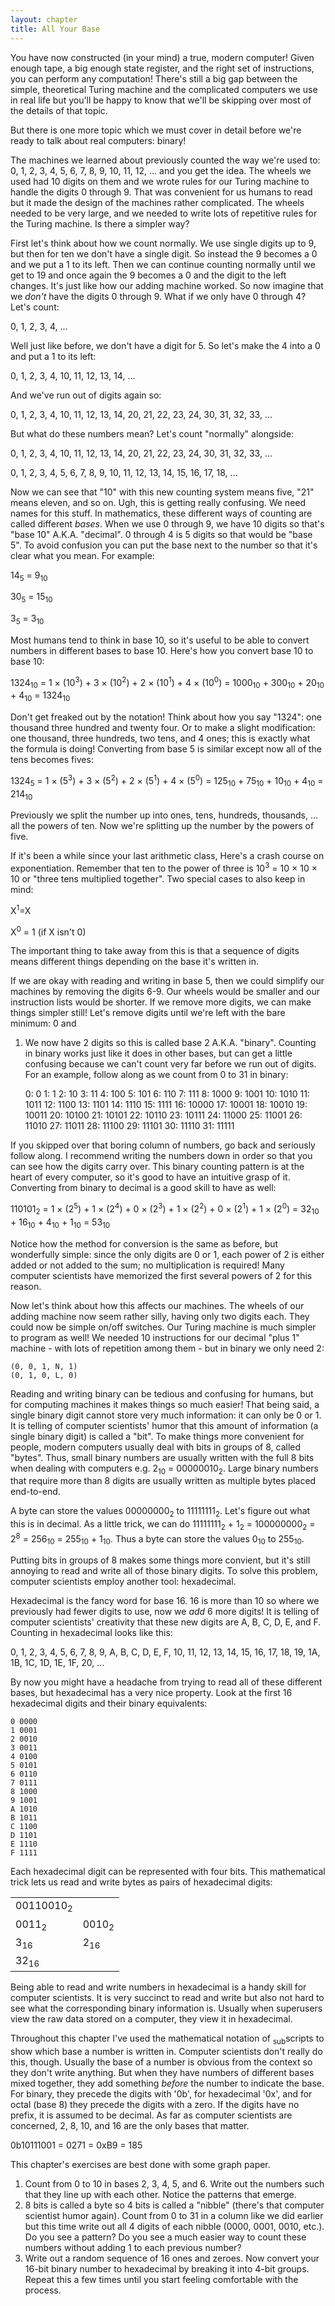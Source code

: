 ```yaml
---
layout: chapter
title: All Your Base
---
```


You have now constructed (in your mind) a true, modern computer! Given enough
tape, a big enough state register, and the right set of instructions, you can
perform any computation! There's still a big gap between the simple, theoretical
Turing machine and the complicated computers we use in real life but you'll be
happy to know that we'll be skipping over most of the details of that topic.

But there is one more topic which we must cover in detail before we're ready to
talk about real computers: binary!

The machines we learned about previously counted the way we're used to: 0,
1, 2, 3, 4, 5, 6, 7, 8, 9, 10, 11, 12, ... and you get the idea. The wheels we
used had 10 digits on them and we wrote rules for our Turing machine to handle
the digits 0 through 9. That was convenient for us humans to read but it made
the design of the machines rather complicated. The wheels needed to be very
large, and we needed to write lots of repetitive rules for the Turing machine.
Is there a simpler way?

First let's think about how we count normally. We use single digits up to 9, but
then for ten we don't have a single digit. So instead the 9 becomes a 0 and we
put a 1 to its left. Then we can continue counting normally until we get to 19
and once again the 9 becomes a 0 and the digit to the left changes. It's just
like how our adding machine worked. So now imagine that we *don't* have the
digits 0 through 9. What if we only have 0 through 4? Let's count:

0, 1, 2, 3, 4, ...

Well just like before, we don't have a digit for 5. So let's make the 4 into a 0
and put a 1 to its left:

0, 1, 2, 3, 4, 10, 11, 12, 13, 14, ...

And we've run out of digits again so:

0, 1, 2, 3, 4, 10, 11, 12, 13, 14, 20, 21, 22, 23, 24, 30, 31, 32, 33, ...

But what do these numbers mean? Let's count "normally" alongside:

0, 1, 2, 3, 4, 10, 11, 12, 13, 14, 20, 21, 22, 23, 24, 30, 31, 32, 33, ...

0, 1, 2, 3, 4,  5,  6,  7,  8,  9, 10, 11, 12, 13, 14, 15, 16, 17, 18, ...

Now we can see that "10" with this new counting system means five, "21" means
eleven, and so on. Ugh, this is getting really confusing. We need names for this
stuff. In mathematics, these different ways of counting are called different
*bases*. When we use 0 through 9, we have 10 digits so that's "base 10" A.K.A.
"decimal". 0 through 4 is 5 digits so that would be "base 5". To avoid confusion
you can put the base next to the number so that it's clear what you mean. For
example:

14<sub>5</sub> = 9<sub>10</sub>

30<sub>5</sub> = 15<sub>10</sub>

3<sub>5</sub> = 3<sub>10</sub>

Most humans tend to think in base 10, so it's useful to be able to convert
numbers in different bases to base 10. Here's how you convert base 10 to base
10:

1324<sub>10</sub> = 1 &times; (10<sup>3</sup>) + 3 &times; (10<sup>2</sup>) + 2 &times; (10<sup>1</sup>) + 4 &times; (10<sup>0</sup>) = 1000<sub>10</sub> + 300<sub>10</sub> + 20<sub>10</sub> + 4<sub>10</sub> = 1324<sub>10</sub>

Don't get freaked out by the notation! Think about how you say "1324": one
thousand three hundred and twenty four. Or to make a slight modification: one
thousand, three hundreds, two tens, and 4 ones; this is exactly what the
formula is doing! Converting from base 5 is similar except now all of the tens
becomes fives:

1324<sub>5</sub> = 1 &times; (5<sup>3</sup>) + 3 &times; (5<sup>2</sup>) + 2 &times; (5<sup>1</sup>) + 4 &times; (5<sup>0</sup>) = 125<sub>10</sub> + 75<sub>10</sub> + 10<sub>10</sub> + 4<sub>10</sub> = 214<sub>10</sub>

Previously we split the number up into ones, tens, hundreds, thousands, ... all
the powers of ten. Now we're splitting up the number by the powers of five.

<aside class="note">
<p>
If it's been a while since your last arithmetic class, Here's a crash
course on exponentiation. Remember that ten to the power of three is
10<sup>3</sup> = 10 &times; 10 &times; 10 or "three tens multiplied together".
Two special cases to also keep in mind:
</p>
<p>X<sup>1</sup>=X</p>
<p>X<sup>0</sup> = 1 (if X isn't 0)</p>
</aside>

The important thing to take away from this is that a sequence of digits means
different things depending on the base it's written in.

If we are okay with reading and writing in base 5, then we could simplify our
machines by removing the digits 6-9. Our wheels would be smaller and our
instruction lists would be shorter. If we remove more digits, we can make things
simpler still! Let's remove digits until we're left with the bare minimum: 0 and
1. We now have 2 digits so this is called base 2 A.K.A. "binary". Counting in
binary works just like it does in other bases, but can get a little confusing
because we can't count very far before we run out of digits. For an example,
follow along as we count from 0 to 31 in binary:

     0:      0
     1:      1
     2:     10
     3:     11
     4:    100
     5:    101
     6:    110
     7:    111
     8:   1000
     9:   1001
    10:   1010
    11:   1011
    12:   1100
    13:   1101
    14:   1110
    15:   1111
    16:  10000
    17:  10001
    18:  10010
    19:  10011
    20:  10100
    21:  10101
    22:  10110
    23:  10111
    24:  11000
    25:  11001
    26:  11010
    27:  11011
    28:  11100
    29:  11101
    30:  11110
    31:  11111

If you skipped over that boring column of numbers, go back and seriously follow
along. I recommend writing the numbers down in order so that you can see how the
digits carry over. This binary counting pattern is at the heart of every
computer, so it's good to have an intuitive grasp of it. Converting from binary
to decimal is a good skill to have as well:

110101<sub>2</sub> = 1 &times; (2<sup>5</sup>) + 1 &times; (2<sup>4</sup>) + 0 &times; (2<sup>3</sup>) + 1 &times; (2<sup>2</sup>) + 0 &times; (2<sup>1</sup>) + 1 &times; (2<sup>0</sup>) = 32<sub>10</sub> + 16<sub>10</sub> + 4<sub>10</sub> + 1<sub>10</sub> = 53<sub>10</sub>

Notice how the method for conversion is the same as before, but wonderfully
simple: since the only digits are 0 or 1, each power of 2 is either added or not
added to the sum; no multiplication is required! Many computer scientists have
memorized the first several powers of 2 for this reason.

Now let's think about how this affects our machines. The wheels of our adding
machine now seem rather silly, having only two digits each. They could now be
simple on/off switches. Our Turing machine is much simpler to program as well!
We needed 10 instructions for our decimal "plus 1" machine - with lots of
repetition among them - but in binary we only need 2:

    (0, 0, 1, N, 1)
    (0, 1, 0, L, 0)

Reading and writing binary can be tedious and confusing for humans, but for
computing machines it makes things so much easier! That being said, a single
binary digit cannot store very much information: it can only be 0 or 1. It is
telling of computer scientists' humor that this amount of information (a single
binary digit) is called a "bit". To make things more convenient for people,
modern computers usually deal with bits in groups of 8, called "bytes". Thus,
small binary numbers are usually written with the full 8 bits when dealing with
computers e.g. 2<sub>10</sub> = 00000010<sub>2</sub>. Large binary numbers that
require more than 8 digits are usually written as multiple bytes placed
end-to-end.

A byte can store the values 00000000<sub>2</sub> to 11111111<sub>2</sub>. Let's
figure out what this is in decimal. As a little trick, we can do
11111111<sub>2</sub> + 1<sub>2</sub> = 100000000<sub>2</sub> = 2<sup>8</sup> =
256<sub>10</sub> = 255<sub>10</sub> + 1<sub>10</sub>. Thus a byte can store
the values 0<sub>10</sub> to 255<sub>10</sub>.

Putting bits in groups of 8 makes some things more convient, but it's still
annoying to read and write all of those binary digits. To solve this problem,
computer scientists employ another tool: hexadecimal.

Hexadecimal is the fancy word for base 16. 16 is more than 10 so where we
previously had fewer digits to use, now we _add_ 6 more digits! It is telling of
computer scientists' creativity that these new digits are A, B, C, D, E, and F.
Counting in hexadecimal looks like this:

0, 1, 2, 3, 4, 5, 6, 7, 8, 9, A, B, C, D, E, F, 10, 11, 12, 13, 14, 15, 16, 17,
18, 19, 1A, 1B, 1C, 1D, 1E, 1F, 20, ...

By now you might have a headache from trying to read all of these different
bases, but hexadecimal has a very nice property. Look at the first 16
hexadecimal digits and their binary equivalents:

    0 0000
    1 0001
    2 0010
    3 0011
    4 0100
    5 0101
    6 0110
    7 0111
    8 1000
    9 1001
    A 1010
    B 1011
    C 1100
    D 1101
    E 1110
    F 1111

Each hexadecimal digit can be represented with four bits. This mathematical
trick lets us read and write bytes as pairs of hexadecimal digits:

<table>
<tr colspan="2">
<td>00110010<sub>2</sub></td>
</tr>
<tr>
<td>0011<sub>2</sub></td><td>0010<sub>2</sub></td>
</tr>
<tr>
<td>3<sub>16</sub></td><td>2<sub>16</sub></td>
</tr>
<tr colspan="2">
<td>32<sub>16</sub></td>
</tr>
</table>

Being able to read and write numbers in hexadecimal is a handy skill for
computer scientists. It is very succinct to read and write but also not hard to
see what the corresponding binary information is. Usually when superusers view
the raw data stored on a computer, they view it in hexadecimal.

Throughout this chapter I've used the mathematical notation of
<sub>sub</sub>scripts to show which base a number is written in. Computer
scientists don't really do this, though. Usually the base of a number is
obvious from the context so they don't write anything. But when they have
numbers of different bases mixed together, they add something _before_ the number
to indicate the base. For binary, they precede the digits with '0b', for
hexadecimal '0x', and for octal (base 8) they precede the digits with a zero.
If the digits have no prefix, it is assumed to be decimal. As far as computer
scientists are concerned, 2, 8, 10, and 16 are the only bases that matter.

0b10111001 = 0271 = 0xB9 = 185

This chapter's exercises are best done with some graph paper.

<aside class="exercises">
<ol>
<li>
Count from 0 to 10 in bases 2, 3, 4, 5, and 6. Write out the numbers such that
they line up with each other. Notice the patterns that emerge.
</li>
<li>
8 bits is called a byte so 4 bits is called a "nibble" (there's that computer
scientist humor again). Count from 0 to 31 in a column like we did earlier but
this time write out all 4 digits of each nibble (0000, 0001, 0010, etc.). Do you
see a pattern? Do you see a much easier way to count these numbers without
adding 1 to each previous number?
</li>
<li>
Write out a random sequence of 16 ones and zeroes. Now convert your 16-bit
binary number to hexadecimal by breaking it into 4-bit groups. Repeat this a few
times until you start feeling comfortable with the process.
</li>
</ol>
</aside>
